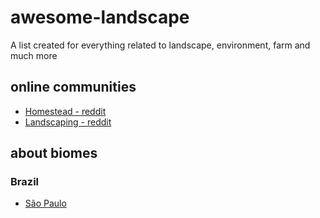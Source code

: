 # awesome-landscape
A list created for everything related to landscape, environment, farm and much more

## online communities

- [Homestead - reddit](https://www.reddit.com/r/homestead/)
- [Landscaping - reddit](https://www.reddit.com/r/landscaping/)

## about biomes

### Brazil

- [São Paulo](./biomes/brazil/sao_paulo.md)
